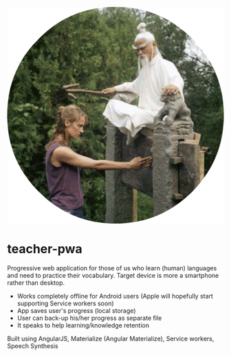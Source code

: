 ![welcome img](https://raw.githubusercontent.com/okramovic/teacher-pwa/master/other_res/welcome1.png)

# teacher-pwa

Progressive web application for those of us who learn (human) languages and need to practice their vocabulary. Target device is more a smartphone rather than desktop.

* Works completely offline for Android users (Apple will hopefully start supporting Service workers soon)
* App saves user's progress (local storage)
* User can back-up his/her progress as separate file
* It speaks to help learning/knowledge retention

Built using AngularJS, Materialize (Angular Materialize), Service workers, Speech Synthesis
